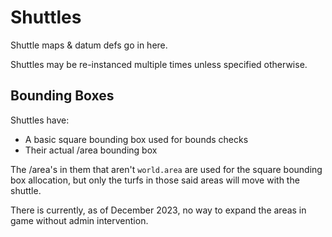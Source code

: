 # Shuttles

Shuttle maps & datum defs go in here.

Shuttles may be re-instanced multiple times unless specified otherwise.

## Bounding Boxes

Shuttles have:

- A basic square bounding box used for bounds checks
- Their actual /area bounding box

The /area's in them that aren't `world.area` are used for the square bounding box allocation, but only the turfs in those said areas will move with the shuttle.

There is currently, as of December 2023, no way to expand the areas in game without admin intervention.
